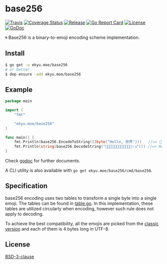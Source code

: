 # base256
[![Travis](https://img.shields.io/travis/Equim-chan/base256.svg)](https://travis-ci.org/Equim-chan/base256)
[![Coverage Status](https://img.shields.io/codecov/c/gh/Equim-chan/base256.svg)](https://codecov.io/gh/Equim-chan/base256)
[![Release](https://img.shields.io/github/release/Equim-chan/base256.svg)](https://github.com/Equim-chan/base256/releases/latest)
[![Go Report Card](https://goreportcard.com/badge/github.com/Equim-chan/base256)](https://goreportcard.com/report/github.com/Equim-chan/base256)
[![License](https://img.shields.io/badge/BSD-3-blue.svg)](https://github.com/Equim-chan/base256/blob/master/LICENSE)
[![GoDoc](http://img.shields.io/badge/godoc-reference-5272B4.svg)](https://godoc.org/ekyu.moe/base256)

:cyclone: Base256 is a binary-to-emoji encoding scheme implementation.

## Install
```bash
$ go get -u ekyu.moe/base256
# or better
$ dep ensure -add ekyu.moe/base256
```

## Example
```go
package main

import (
    "fmt"

    "ekyu.moe/base256"
)

func main() {
    fmt.Println(base256.EncodeToString([]byte("Hello, 世界")))   //=> 👾🍧🙆🍬🙇🌱😌🚟💦🏥🐴🏤👈
    fmt.Println(string(base256.DecodeString("👾🍧🙆🍬🙇🌱😌🚟💦🏥🐴🏤👈"))) //=> Hello, 世界
}
```

Check [godoc](https://godoc.org/ekyu.moe/base256) for further documents.

A CLI utility is also available with `go get ekyu.moe/base256/cmd/base256`.

## Specification
base256 encoding uses two tables to transform a single byte into a single emoji. The tables can be found in [table.go](https://github.com/Equim-chan/base256/blob/master/table.go). In this implementation, these tables are utilized circularly when encoding, however such rule does not apply to decoding.

To achieve the best compatibility, all the emojis are picked from the [classic version](http://classic.getemoji.com/) and each of them is 4 bytes long in UTF-8.

## License
[BSD-3-clause](https://github.com/Equim-chan/base256/blob/master/LICENSE)
